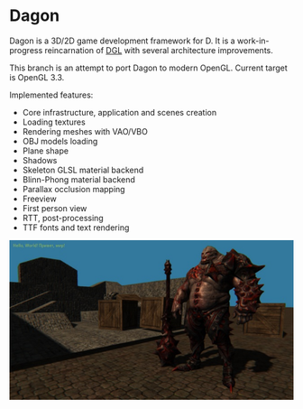 Dagon
=====
Dagon is a 3D/2D game development framework for D. It is a work-in-progress reincarnation of [DGL](https://github.com/gecko0307/dgl) with several architecture improvements. 

This branch is an attempt to port Dagon to modern OpenGL. Current target is OpenGL 3.3.

Implemented features:
* Core infrastructure, application and scenes creation
* Loading textures
* Rendering meshes with VAO/VBO
* OBJ models loading
* Plane shape
* Shadows
* Skeleton GLSL material backend
* Blinn-Phong material backend
* Parallax occlusion mapping
* Freeview
* First person view
* RTT, post-processing
* TTF fonts and text rendering

[![Screenshot1](/screenshots/imrod-thumb.jpg)](/screenshots/imrod.jpg)
